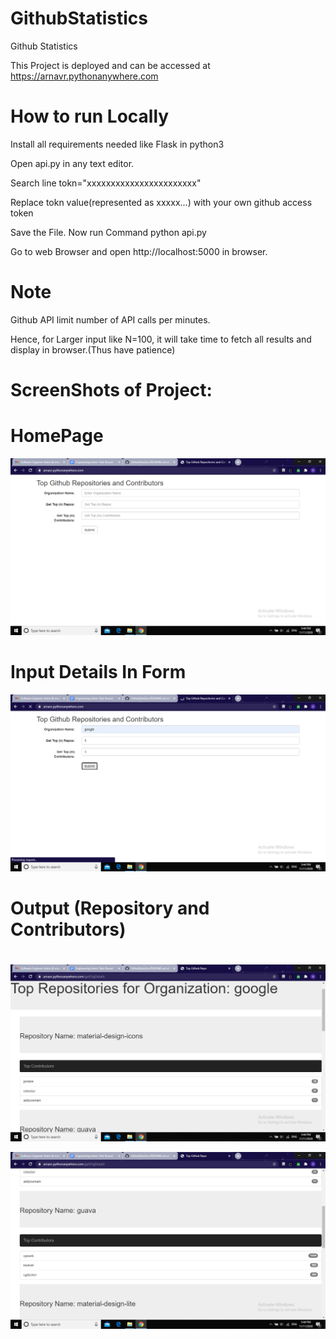 # GithubStatistics
Github Statistics

This Project is deployed and can be accessed at https://arnavr.pythonanywhere.com

# How to run Locally
Install all requirements needed like Flask in python3

Open api.py in any text editor.

Search line tokn="xxxxxxxxxxxxxxxxxxxxxxx"

Replace tokn value(represented as xxxxx...) with your own github access token

Save the File. Now run Command python api.py

Go to web Browser and open http://localhost:5000 in browser.

# Note
Github API limit number of API calls per minutes.

Hence, for Larger input like N=100, it will take time to fetch all results and display in browser.(Thus have patience)


# ScreenShots of Project:

# HomePage
![ScreenShot1](https://github.com/ArnavRupde/GithubStatistics/blob/main/Screenshot%20(182).png)

# Input Details In Form
![ScreenShot2](https://github.com/ArnavRupde/GithubStatistics/blob/main/Screenshot%20(183).png)

# Output (Repository and Contributors)
# 
# 

![ScreenShot3](https://github.com/ArnavRupde/GithubStatistics/blob/main/Screenshot%20(184).png)

![ScreenShot4](https://github.com/ArnavRupde/GithubStatistics/blob/main/Screenshot%20(185).png)

